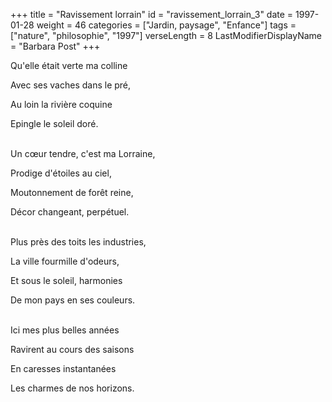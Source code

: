 +++
title = "Ravissement lorrain"
id = "ravissement_lorrain_3"
date = 1997-01-28
weight = 46
categories = ["Jardin, paysage", "Enfance"]
tags = ["nature", "philosophie", "1997"]
verseLength = 8
LastModifierDisplayName = "Barbara Post"
+++

Qu'elle était verte ma colline

Avec ses vaches dans le pré,

Au loin la rivière coquine

Epingle le soleil doré.

 \
Un cœur tendre, c'est ma Lorraine,

Prodige d'étoiles au ciel,

Moutonnement de forêt reine,

Décor changeant, perpétuel.

 \
Plus près des toits les industries,

La ville fourmille d'odeurs,

Et sous le soleil, harmonies

De mon pays en ses couleurs.

 \
Ici mes plus belles années

Ravirent au cours des saisons

En caresses instantanées

Les charmes de nos horizons.
